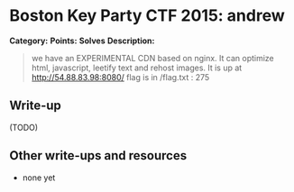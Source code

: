 # Boston Key Party CTF 2015: andrew

**Category:** 
**Points:** 
**Solves** 
**Description:**

> we have an EXPERIMENTAL CDN based on nginx. It can optimize html, javascript, leetify text and rehost images. It is up at http://54.88.83.98:8080/ flag is in /flag.txt : 275

## Write-up

(TODO)

## Other write-ups and resources

* none yet